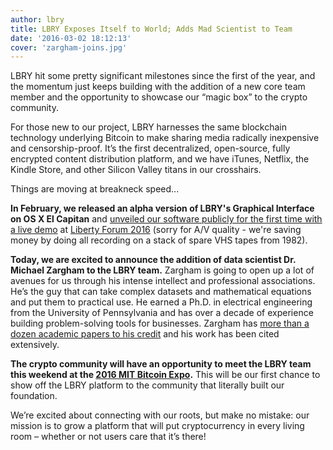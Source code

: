 ```yaml
---
author: lbry
title: LBRY Exposes Itself to World; Adds Mad Scientist to Team
date: '2016-03-02 18:12:13'
cover: 'zargham-joins.jpg'
---
```


LBRY hit some pretty significant milestones since the first of the year, and the momentum just keeps building with the addition of a new core team member and the opportunity to showcase our “magic box” to the crypto community.

For those new to our project, LBRY harnesses the same blockchain technology underlying Bitcoin to make sharing media radically inexpensive and censorship-proof. It’s the first decentralized, open-source, fully encrypted content distribution platform, and we have  iTunes, Netflix, the Kindle Store, and other Silicon Valley titans in our crosshairs.

Things are moving at breakneck speed...

**In February, we released an alpha version of LBRY's Graphical Interface on OS X El Capitan** and [unveiled our software publicly for the first time with a live demo](https://www.youtube.com/watch?v=nu-yk5NYy1o) at [Liberty Forum 2016](http://nhlibertyforum.com) (sorry for A/V quality - we're saving money by doing all recording on a stack of spare VHS tapes from 1982).


**Today, we are excited to announce the addition of data scientist Dr. Michael Zargham to the LBRY team.** Zargham is going to open up a lot of avenues for us through his intense intellect and professional associations. He’s the guy that can take complex datasets and mathematical equations and put them to practical use. He earned a Ph.D. in electrical engineering from the University of Pennsylvania and has over a decade of experience building problem-solving tools for businesses. Zargham has [more than a dozen academic papers to his credit](https://www.linkedin.com/in/mczargham) and his work has been cited extensively.

**The crypto community will have an opportunity to meet the LBRY team this weekend at the [2016 MIT Bitcoin Expo](http://mitbitcoinexpo.org).** This will be our first chance to show off the LBRY platform to the community that literally built our foundation.

We’re excited about connecting with our roots, but make no mistake: our mission is to grow a platform that will put cryptocurrency in every living room – whether or not users care that it’s there!
